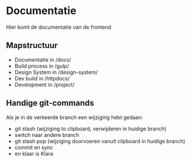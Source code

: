 # Documentatie

Hier komt de documentatie van de frontend 

## Mapstructuur
- Documentatie in /docs/
- Build process in /gulp/
- Design System in /design-system/
- Dev build in /httpdocs/
- Development in /project/

## Handige git-commands
Als je in de verkeerde branch een wijziging hebt gedaan:

- git stash (wijziging to clipboard, verwijderen in huidige branch)
- switch naar andere branch
- git stash pop (wijziging doorvoeren vanuit clipboard in huidige branch)
- commit en sync
- en klaar is Klara